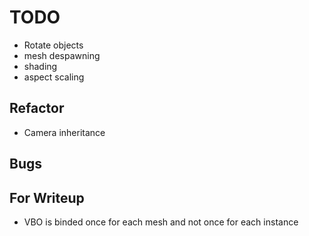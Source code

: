 # TODO

* Rotate objects
* mesh despawning
* shading
* aspect scaling

## Refactor

* Camera inheritance

## Bugs

## For Writeup

* VBO is binded once for each mesh and not once for each instance